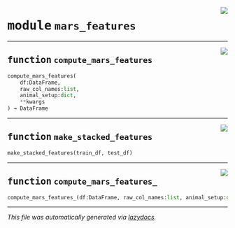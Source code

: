 <!-- markdownlint-disable -->

<a href="https://github.com/benlansdell/behaveml/blob/master/behaveml/mars_features.py#L0"><img align="right" style="float:right;" src="https://img.shields.io/badge/-source-cccccc?style=flat-square"></a>

# <kbd>module</kbd> `mars_features`





---

<a href="https://github.com/benlansdell/behaveml/blob/master/behaveml/mars_features.py#L19"><img align="right" style="float:right;" src="https://img.shields.io/badge/-source-cccccc?style=flat-square"></a>

## <kbd>function</kbd> `compute_mars_features`

```python
compute_mars_features(
    df:DataFrame,
    raw_col_names:list,
    animal_setup:dict,
    **kwargs
) → DataFrame
```






---

<a href="https://github.com/benlansdell/behaveml/blob/master/behaveml/mars_features.py#L23"><img align="right" style="float:right;" src="https://img.shields.io/badge/-source-cccccc?style=flat-square"></a>

## <kbd>function</kbd> `make_stacked_features`

```python
make_stacked_features(train_df, test_df)
```






---

<a href="https://github.com/benlansdell/behaveml/blob/master/behaveml/mars_features.py#L148"><img align="right" style="float:right;" src="https://img.shields.io/badge/-source-cccccc?style=flat-square"></a>

## <kbd>function</kbd> `compute_mars_features_`

```python
compute_mars_features_(df:DataFrame, raw_col_names:list, animal_setup:dict)
```








---

_This file was automatically generated via [lazydocs](https://github.com/ml-tooling/lazydocs)._
